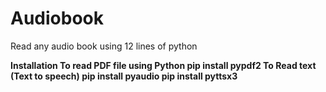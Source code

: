 # Audiobook
Read any audio book using 12 lines of python

<b>Installation<b>
To read PDF file using Python pip install pypdf2 
To Read text (Text to speech) pip install pyaudio pip install pyttsx3
